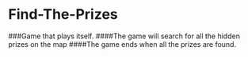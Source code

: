 # Find-The-Prizes
###Game that plays itself.
####The game will search for all the hidden prizes on the map
####The game ends when all the prizes are found.